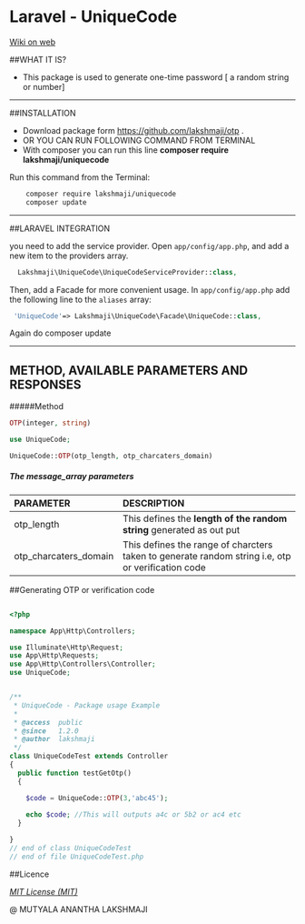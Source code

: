 
# Laravel - UniqueCode
[Wiki on web](http://lakshmaji.github.io/otp/)



##WHAT IT IS?

- This package is used to generate one-time password [ a random  string or number]



---



##INSTALLATION


 - Download package form  https://github.com/lakshmaji/otp . 
 - OR YOU CAN RUN FOLLOWING COMMAND FROM TERMINAL
 - With composer you can run this line **composer require lakshmaji/uniquecode**

Run this command from the Terminal:

```bash
    composer require lakshmaji/uniquecode
    composer update
```

***

##LARAVEL INTEGRATION

you need to add the service provider. Open `app/config/app.php`, and add a new item to the providers array.
```php
  Lakshmaji\UniqueCode\UniqueCodeServiceProvider::class,
```
Then, add a Facade for more convenient usage. In `app/config/app.php` add the following line to the `aliases` array:
```php
 'UniqueCode'=> Lakshmaji\UniqueCode\Facade\UniqueCode::class,
```
Again do composer update

***


## METHOD, AVAILABLE PARAMETERS AND RESPONSES

#####Method
```php
OTP(integer, string) 
```

```php
use UniqueCode;

UniqueCode::OTP(otp_length, otp_charcaters_domain) 
```

##### The message_array parameters 

| PARAMETER           | DESCRIPTION                             |
|:-------------- |:----------------------------------------| 
|otp_length   | This defines the **length of the random string** generated as out put                | 
|otp_charcaters_domain| This defines the range of charcters taken to generate random string i.e, otp or verification code                  |

 


##Generating OTP or verification code

```php

<?php

namespace App\Http\Controllers;

use Illuminate\Http\Request;
use App\Http\Requests;
use App\Http\Controllers\Controller;
use UniqueCode; 


/**
 * UniqueCode - Package usage Example
 *
 * @access  public
 * @since   1.2.0
 * @author  lakshmaji 
 */
class UniqueCodeTest extends Controller
{
  public function testGetOtp()
  {

    $code = UniqueCode::OTP(3,'abc45');
    
    echo $code; //This will outputs a4c or 5b2 or ac4 etc
  }

}
// end of class UniqueCodeTest
// end of file UniqueCodeTest.php

```


      
             

##Licence

[*MIT License (MIT)*](https://opensource.org/licenses/MIT)

@ MUTYALA ANANTHA LAKSHMAJI
